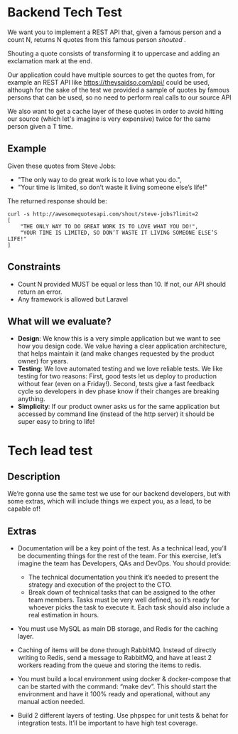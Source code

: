 # Backend Tech Test 

We want you to implement a REST API that, given a famous person and a count N, returns N quotes from this famous person _shouted_ .

Shouting a quote consists of transforming it to uppercase and adding an exclamation mark at the end. 

Our application could have multiple sources to get the quotes from, for example an REST API like https://theysaidso.com/api/ could be used, 
although for the sake of the test we provided a sample of quotes by famous persons that can be used, so no need to perform real calls to our source API

We also want to get a cache layer of these quotes in order to avoid hitting our source (which let's imagine is very expensive) twice for the same person given a T time.

## Example 

Given these quotes from Steve Jobs:
- "The only way to do great work is to love what you do.",
- "Your time is limited, so don’t waste it living someone else’s life!"

The returned response should be:
```
curl -s http://awesomequotesapi.com/shout/steve-jobs?limit=2
[
    "THE ONLY WAY TO DO GREAT WORK IS TO LOVE WHAT YOU DO!",
    "YOUR TIME IS LIMITED, SO DON’T WASTE IT LIVING SOMEONE ELSE’S LIFE!"
]
```

## Constraints 
- Count N provided MUST be equal or less than 10. If not, our API should return an error.
- Any framework is allowed but Laravel

## What will we evaluate?
* **Design**: We know this is a very simple application but we want to see how you design code. We value having a clear application architecture, that helps maintain it (and make changes requested by the product owner) for years.
* **Testing**: We love automated testing and we love reliable tests. We like testing for two reasons: First, good tests let us deploy to production without fear (even on a Friday!). Second, tests give a fast feedback cycle so developers in dev phase know if their changes are breaking anything.
* **Simplicity**: If our product owner asks us for the same application but accessed by command line (instead of the http server) it should be super easy to bring to life!


# Tech lead test

## Description

We’re gonna use the same test we use for our backend developers, but with some extras, which will include things we expect you, as a lead, to be capable of!

## Extras

- Documentation will be a key point of the test. As a technical lead, you’ll be documenting things for the rest of the team. For this exercise, let’s imagine the team has Developers, QAs and DevOps. 
You should provide:
    - The technical documentation you think it’s needed to present the strategy and execution of the project to the CTO.
    - Break down of technical tasks that can be assigned to the other team members. Tasks must be very well defined, so it’s ready for whoever picks the task to execute it. Each task should also include a real estimation in hours.

- You must use MySQL as main DB storage, and Redis for the caching layer.
- Caching of items will be done through RabbitMQ. Instead of directly writing to Redis, send a message to RabbitMQ, and have at least 2 workers reading from the queue and storing the items to redis.
- You must build a local environment using docker & docker-compose that can be started with the command: “make dev”. This should start the environment and have it 100% ready and operational, without any manual action needed.
- Build 2 different layers of testing. Use phpspec for unit tests & behat for integration tests. It’ll be important to have high test coverage.




